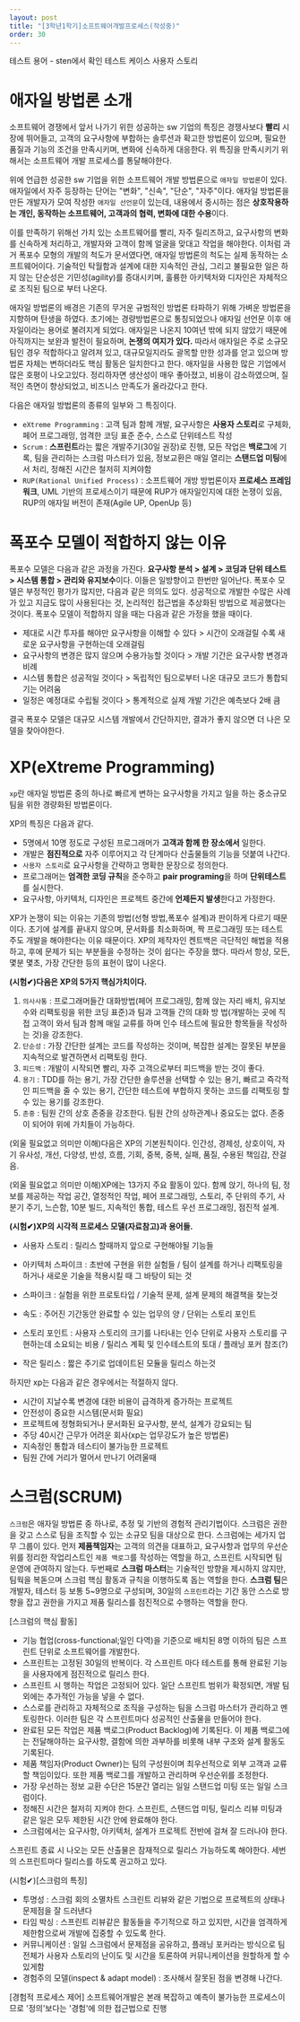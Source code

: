```yaml
---
layout: post
title: "[3학년1학기]소프트웨어개발프로세스(작성중)"
order: 30
---
```


테스트 용어 - sten에서 확인
테스트 케이스
사용자 스토리

# 애자일 방법론 소개

소프트웨어 경쟁에서 앞서 나가기 위한 성공하는 sw 기업의 특징은 경쟁사보다 **빨리** 시장에 뛰어들고, 고객의 요구사항에 부합하는 솔루션과 확고한 방법론이 있으며, 필요한 품질과 기능의 조건을 만족시키며, 변화에 신속하게 대응한다. 위 특징을 만족시키기 위해서는 소프트웨어 개발 프로세스를 통달해야한다.

위에 언급한 성공한 sw 기업을 위한 소프트웨어 개발 방법론으로 `애자일 방법론`이 있다. 애자일에서 자주 등장하는 단어는 "변화", "신속", "단순", "자주"이다. 애자일 방법론을 만든 개발자가 모여 작성한 `애자일 선언문`이 있는데, 내용에서 중시하는 점은 **상호작용하는 개인, 동작하는 소프트웨어, 고객과의 협력, 변화에 대한 수용**이다.

이를 만족하기 위해선 가치 있는 소프트웨어를 빨리, 자주 릴리즈하고, 요구사항의 변화를 신속하게 처리하고, 개발자와 고객이 함께 얼굴을 맞대고 작업을 해야한다. 이처럼 과거 폭포수 모형의 개발의 척도가 문서였다면, 애자일 방법론의 척도는 실제 동작하는 소프트웨어이다. 기술적인 탁월함과 설계에 대한 지속적인 관심, 그리고 불필요한 일은 하지 않는 단순성은 기민성(agility)를 증대시키며, 훌륭한 아키텍처와 디자인은 자체적으로 조직된 팀으로 부터 나온다.

애자일 방법론의 배경은 기존의 무거운 규범적인 방법론 타파하기 위해 가벼운 방법론을 지향하며 탄생을 하였다. 초기에는 경량방법론으로 통칭되었으나 애자일 선언문 이후 애자일이라는 용어로 불려지게 되었다. 애자일은 나온지 10여년 밖에 되지 않았기 때문에 아직까지는 보완과 발전이 필요하며, **논쟁의 여지가 있다.** 따라서 애자일은 주로 소규모 팀인 경우 적합하다고 알려져 있고, 대규모일지라도 괄목할 만한 성과를 얻고 있으며 방법론 자체는 변하더라도 핵심 활동은 일치한다고 한다. 애자일을 사용한 많은 기업에서 많은 호평이 나오고있다. 정리하자면 생산성이 매우 좋아졌고, 비용이 감소하였으며, 질적인 측면이 향상되었고, 비즈니스 만족도가 올라갔다고 한다.

다음은 애자일 방법론의 종류의 일부와 그 특징이다. 
* `eXtreme Programming` : 고객 팀과 함께 개발, 요구사항은 **사용자 스토리**로 구체화, 페어 프로그래밍, 엄격한 코딩 표준 준수, 스스로 단위테스트 작성
* `Scrum` : **스프린트**라는 짧은 개발주기(30일 권장)로 진행, 모든 작업은 **백로그**에 기록, 팀을 관리하는 스크럼 마스터가 있음, 정보교환은 매일 열리는 **스탠드업 미팅**에서 처리, 정해진 시간은 철저히 지켜야함
* `RUP(Rational Unified Process)` : 소프트웨어 개방 방법론이자 **프로세스 프레임워크**, UML 기반의 프로세스이기 때문에 RUP가 애자일인지에 대한 논쟁이 있음, RUP의 애자일 버전이 존재(Agile UP, OpenUp 등)

# 폭포수 모델이 적합하지 않는 이유

폭포수 모델은 다음과 같은 과정을 가진다. **요구사항 분석 > 설계 > 코딩과 단위 테스트 > 시스템 통합 > 관리와 유지보수**이다. 이들은 일방향이고 한번만 일어난다. 폭포수 모델은 부정적인 평가가 많지만, 다음과 같은 의의도 있다. 성공적으로 개발한 수많은 사례가 있고 지금도 많이 사용된다는 것, 논리적인 접근법을 추상화된 방법으로 제공했다는 것이다. 폭포수 모델이 적합하지 않을 때는 다음과 같은 가정을 했을 때이다.

* 제대로 시간 투자를 해야만 요구사항을 이해할 수 있다 > 시간이 오래걸릴 수록 새로운 요구사항을 구현하는데 오래걸림
* 요구사항의 변경은 많지 않으며 수용가능할 것이다 > 개발 기간은 요구사항 변경과 비례
* 시스템 통합은 성공적일 것이다 > 독립적인 팀으로부터 나온 대규모 코드가 통합되기는 어려움
* 일정은 예정대로 수립될 것이다 > 통계적으로 실제 개발 기간은 예측보다 2배 큼

결국 폭포수 모델은 대규모 시스템 개발에서 간단하지만, 결과가 좋지 않으면 더 나은 모델을 찾아야한다.

# XP(eXtreme Programming)

`xp`란 애자일 방법론 중의 하나로 빠르게 변하는 요구사항을 가지고 일을 하는 중소규모 팀을 위한 경량화된 방법론이다.

XP의 특징은 다음과 같다.
* 5명에서 10명 정도로 구성된 프로그래머가 **고객과 함께 한 장소에서** 일한다. 
* 개발은 **점진적으로** 자주 이루어지고 각 단계마다 산출물들의 기능을 덧붙여 나간다. 
* `사용자 스토리`로 요구사항을 간략하고 명확한 문장으로 정의한다. 
* 프로그래머는 **엄격한 코딩 규칙**을 준수하고 **pair programing**을 하며 **단위테스트**를 실시한다. 
* 요구사항, 아키텍처, 디자인은 프로젝트 중간에 **언제든지 발생**한다고 가정한다.

XP가 논쟁이 되는 이유는 기존의 방법(선형 방법,폭포수 설계)과 판이하게 다르기 때문이다. 초기에 설계를 끝내지 않으며, 문서화를 최소화하며, 짝 프로그래밍 또는 테스트 주도 개발을 해야한다는 이유 때문이다. XP의 제작자인 켄트백은 극단적인 해법을 적용하고, 후에 문제가 되는 부분들을 수정하는 것이 쉽다는 주장을 했다. 따라서 항상, 모든, 몇분 몇초, 가장 간단한 등의 표현이 많이 나온다. 

**(시험✔)다음은 XP의 5가지 핵심가치이다.**

1. `의사사통` : 프로그래머들간 대화방법(페어 프로그래밍, 함께 앉는 자리 배치, 유지보수와 리팩토링을 위한 코딩 표준)과 팀과 고객들 간의 대화 방
법(개발하는 곳에 직접 고객이 와서 팀과 함께 매일 교류를 하며 인수 테스트에 필요한 항목들을 작성하는 것)을 강조한다. 
2. `단순성` : 가장 간단한 설계는 코드를 작성하는 것이며, 복잡한 설계는 잘못된 부분을 지속적으로 발견하면서 리팩토링 한다. 
3. `피드백` : 개발이 시작되면 빨리, 자주 고객으로부터 피드백을 받는 것이 좋다.
4. `용기` : TDD를 하는 용기, 가장 간단한 솔루션을 선택할 수 있는 용기, 빠르고 즉각적인 피드백을 줄 수 있는 용기, 간단한 테스트에 부합하지
못하는 코드를 리팩토링 할 수 있는 용기를 강조한다. 
5. `존중` : 팀원 간의 상호 존중을 강조한다. 팀원 간의 상하관계나 중요도는 없다. 존중이 되어야 위에 가치들이 가능하다.

(외울 필요없고 의미만 이해)다음은 XP의 기본원칙이다. 인간성, 경제성, 상호이익, 자기 유사성, 개선, 다양성, 반성, 흐름, 기회, 중복, 중복, 실패, 품질, 수용된 책임감, 잔걸음.

(외울 필요없고 의미만 이해)XP에는 13가지 주요 활동이 있다. 함께 앉기, 하나의 팀, 정보를 제공하는 작업 공간, 열정적인 작업, 페어 프로그래밍, 스토리, 주 단위의 주기, 사분기 주기, 느슨함, 10분 빌드, 지속적인 통합, 테스트 우선 프로그래밍, 점진적 설계.

**(시험✔)XP의 시각적 프로세스 모델(자료참고)과 용어들.**

* 사용자 스토리 : 릴리스 할때까지 앞으로 구현해야될 기능들
* 아키텍처 스파이크 : 초반에 구현을 위한 실험들 / 팀이 설계를 하거나 리팩토링을 하거나 새로운 기술을 적용시킬 때 그 바탕이 되는 것

* 스파이크 : 실험을 위한 프로토타입 / 기술적 문제, 설계 문제의 해결책을 찾는것
* 속도 : 주어진 기간동안 완료할 수 있는 업무의 양 / 단위는 스토리 포인트
* 스토리 포인트 : 사용자 스토리의 크기를 나타내는 인수 단위로 사용자 스토리를 구현하는데 소요되는 비용 / 릴리스 계획 및 인수테스트의 토대 / 플래닝 포커 참조(?)
* 작은 릴리스 : 짧은 주기로 업데이트된 모듈을 릴리스 하는것

하지만 xp는 다음과 같은 경우에서는 적절하지 않다. 
* 시간이 지날수록 변경에 대한 비용이 급격하게 증가하는 프로젝트
* 안전성이 중요한 시스템(문서화 필요)
* 프로젝트에 정형화되거나 문서화된 요구사항, 분석, 설계가 강요되는 팀
* 주당 40시간 근무가 어려운 회사(xp는 업무강도가 높은 방법론)
* 지속정인 통합과 테스티이 불가능한 프로젝트
* 팀원 간에 거리가 멀어서 만나기 어려울때

# 스크럼(SCRUM)

`스크럼`은 애자일 방법론 중 하나로, 추정 및 기반의 경험적 관리기법이다. 스크럼은 권한을 갖고 스스로 팀을 조직할 수 있는 소규모 팀을 대상으로 한다. 스크럼에는 세가지 업무 그룹이 있다. 먼저 **제품책임자**는 고객의 의견을 대표하고, 요구사항과 업무의 우선순위를 정리한 작업리스트인 `제품 백로그`를 작성하는 역할을 하고, 스프린트 시작되면 팀 운영에 관여하지 않는다. 두번째로 **스크럼 마스터**는 기술적인 방향을 제시하지 않지만, 팀웍을 복돋으며 스크럼 핵심 활동과 규칙을 이행하도록 돕는 역할을 한다. **스크럼 팀**은 개발자, 테스터 등 보통 5~9명으로 구성되며, 30일의 `스프린트`라는 기간 동안 스스로 방향을 잡고 권한을 가지고 제품 릴리스를 점진적으로 수행하는 역할을 한다.

[스크럼의 핵심 활동]
* 기능 협업(cross-functional;일인 다역)을 기준으로 배치된 8명 이하의 팀은 스프린트 단위로 소프트웨어를 개발한다.
* 스프린트는 고정된 30일의 반복이다. 각 스프린트 마다 테스트를 통해 완료된 기능을 사용자에게 점진적으로 릴리스 한다.
* 스프린트 시 행하는 작업은 고정되어 있다. 일단 스프린트 범위가 확정되면, 개발 팀외에는 추가적인 가능을 넣을 수 없다.
* 스스로를 관리하고 자체적으로 조직을 구성하는 팀을 스크럼 마스터가 관리하고 멘토링한다. 이러한 팀은 각 스프린트마다 성공적인 산출물을 만들어야 한다.
* 완료된 모든 작업은 제품 백로그(Product Backlog)에 기록된다. 이 제품 백로그에는 전달해야하는 요구사항, 결함에 의한 과부하를 비롯해 내부 구조와 설계 활동도 기록된다.
* 제품 책임자(Product Owner)는 팀의 구성원이며 최우선적으로 외부 고객과 교류할 책임이있다. 또한 제품 백로그를 개발하고 관리하며 우선순위를 조정한다.
* 가장 우선하는 정보 교환 수단은 15분간 열리는 일일 스탠드업 미팅 또는 일일 스크럼이다. 
* 정해진 시간은 철저히 지켜야 한다. 스프린트, 스탠드업 미팅, 릴리스 리뷰 미팅과 같은 일은 모두 제한된 시간 안에 완료해야 한다. 
* 스크럼에서는 요구사항, 아키텍처, 설계가 프로젝트 전반에 걸쳐 잘 드러나야 한다.

스프린트 종료 시 나오는 모든 산출물은 잠재적으로 릴리스 가능하도록 해야한다. 세번의 스프린트마다 릴리스를 하도록 권고하고 있다.

(시험✔)[스크럼의 특징]
* 투명성 : 스크럼 회의 소멸차트 스크린트 리뷰와 같은 기법으로 프로젝트의 상태나 문제점을 잘 드러낸다
* 타임 박싱 : 스프린트 리뷰같은 활동들을 주기적으로 하고 있지만, 시간을 엄격하게 제한함으로써 개발에 집중할 수 있도록 한다.
* 커뮤니케이션 : 일일 스크럼에서 문제점을 공유하고, 플래닝 포커라는 방식으로 팀전체가 사용자 스토리의 난이도 및 시간을 토론하여 커뮤니케이션을 원할하게 할 수 있게함
* 경험주의 모델(inspect & adapt model) : 조사해서 잘못된 점을 변경해 나간다.

[경험적 프로세스 제어]
소프트웨어개발은 본래 복잡하고 예측이 불가능한 프로세스이므로 '정의'보다는 '경험'에 의한 접근법으로 진행